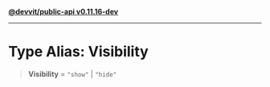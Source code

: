 [**@devvit/public-api v0.11.16-dev**](../../README.md)

---

# Type Alias: Visibility

> **Visibility** = `"show"` \| `"hide"`
